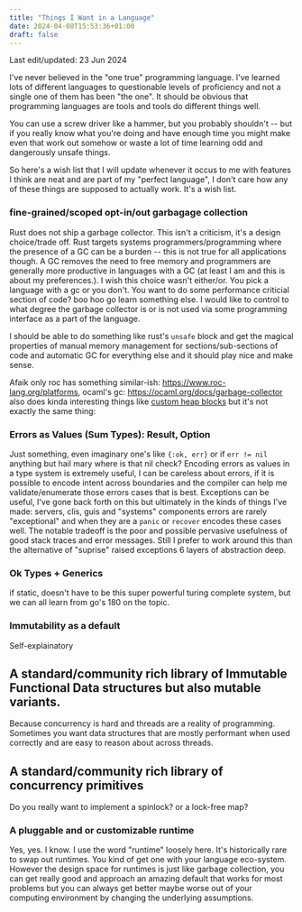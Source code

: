 ```yaml
---
title: "Things I Want in a Language"
date: 2024-04-08T15:53:36+01:00
draft: false
---
```


Last edit/updated: 23 Jun 2024

I've never believed in the "one true" programming language. I've learned lots of different languages to questionable levels of proficiency and 
not a single one of them has been "the one". It should be obvious that programming languages are tools and tools do different things well.

You can use a screw driver like a hammer, but you probably shouldn't -- but if you really know what you're doing and have enough time you might 
make even that work out somehow or waste a lot of time learning odd and dangerously unsafe things.

So here's a wish list that I will update whenever it occus to me with features I think are neat and are part of my "perfect language", I don't care how any of these things are supposed to actually work. It's a wish list.

### fine-grained/scoped opt-in/out garbagage collection

Rust does not ship a garbage collector. This isn't a criticism, it's a design choice/trade off. Rust targets systems programmers/programming where the presence of a GC can be a burden -- this is not true for all applications though. A GC removes the need to free memory and programmers are generally more productive in languages with a GC (at least I am and this is about my preferences.). I wish this choice wasn't either/or. You pick a language with a gc or you don't. You want to do some performance criticial section of code? boo hoo go learn something else. I would like to control to what degree the garbage collector is or is not used via some programming interface as a part of the language.

I should be able to do something like rust's `unsafe` block and get the magical properties of manual memory management for sections/sub-sections of code and automatic GC for everything else and it should play nice and make sense.

Afaik only roc has something similar-ish: https://www.roc-lang.org/platforms, ocaml's gc: https://ocaml.org/docs/garbage-collector also does kinda interesting things 
like [custom heap blocks](https://dev.realworldocaml.org/runtime-memory-layout.html#memory-representation-of-values) but it's not exactly the same thing:

### Errors as Values (Sum Types): Result, Option

Just something, even imaginary one's like  `{:ok, err}` or if `err != nil` anything but hail mary where is that nil check?
Encoding errors as values in a type system is extremely useful, I can be careless about errors, if it is possible to encode intent across boundaries and the compiler can help me validate/enumerate those errors cases that is best. Exceptions can be useful, I've gone back forth on this but ultimately in the kinds of things I've made: servers, clis, guis and "systems" components errors are rarely "exceptional" and 
when they are a `panic` or `recover` encodes these cases well. The notable tradeoff is the poor and possible pervasive usefulness of good stack traces and error messages. Still I prefer to work around this than the alternative of "suprise" raised exceptions 6 layers of abstraction deep.

### Ok Types + Generics
if static, doesn't have to be this super powerful turing complete system, but we can all learn from go's 180 on the topic.

### Immutability as a default
Self-explainatory

## A standard/community rich library of Immutable Functional Data structures but also mutable variants.
Because concurrency is hard and threads are a reality of programming. Sometimes you want data structures that are mostly performant when used correctly and are easy to reason about across threads.

## A standard/community rich library of concurrency primitives
Do you really want to implement a spinlock? or a lock-free map?

### A pluggable and or customizable runtime

Yes, yes. I know. I use the word "runtime" loosely here. It's historically rare to swap out runtimes. You kind of get one with your language eco-system. However the design space for runtimes is just like garbage collection, you can get really good and approach an amazing default that works for most problems but you can always get better maybe worse out of your computing environment by changing the underlying assumptions. 

